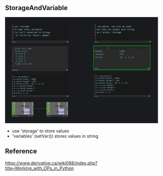 ## StorageAndVariable

![](capture.png)

- use 'storage' to store values
- 'variables' (setVar()) stores values in string


## Reference

https://www.derivative.ca/wiki088/index.php?title=Working_with_OPs_in_Python
